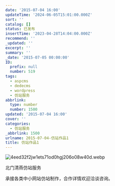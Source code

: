 ```yaml
---
date: '2015-07-04 16:00'
updateTime: '2024-06-05T15:01:00.000Z'
sort: ''
catalog: []
status: 已发布
insertTime: '2023-04-28T14:04:00.000Z'
recommend: ''
_updated: ''
excerpt: ''
summary: ''
_date: '2015-07-05 00:00:00'
ID:
  prefix: null
  number: 519
tags:
  - aspcms
  - dedecms
  - wordpress
  - 仿站服务
abbrlink:
  type: number
  number: 1500
updated: '2015-07-04 16:00'
cover: ''
categories:
  - 仿站服务
_abbrlink: 1500
urlname: 2015-07-04-仿站作品1
title: 仿站作品1
---
```


![4eed32f2jw1ets71od0hgj206o08w40d.webp](https://image.bmqy.net/upload/6624b1ff2c8a090c582e29861e92925c.webp)


北门清燕仿站服务


承接各类中小网站仿站制作，合作详情欢迎洽谈咨询。

